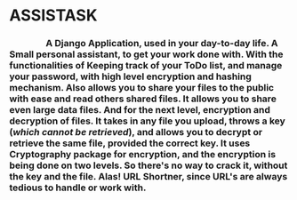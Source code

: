 # ASSISTASK
   ###     A Django Application, used in your day-to-day life. A Small personal assistant, to get your work done with. With the functionalities of Keeping track of your ToDo list, and manage your password, with high level encryption and hashing mechanism. Also allows you to share your files to the public with ease and read others shared files. It allows you to share even large data files. And for the next level, encryption and decryption of files. It takes in any file you upload, throws a key (***which cannot be retrieved***), and allows you to decrypt or retrieve the same file, provided the correct key. It uses Cryptography package for encryption, and the encryption is being done on two levels. So there's no way to crack it, without the key and the file. Alas! URL Shortner, since URL's are always tedious to handle or work with. 
     

